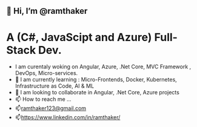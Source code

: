 ## 👋 Hi, I’m @ramthaker 

# A (C#, JavaScipt and Azure) Full-Stack Dev.

-  I am curentaly woking on Angular, Azure, .Net Core, MVC Framework , DevOps, Micro-services.
- 🌱 I am currently learning : Micro-Frontends, Docker, Kubernetes, Infrastructure as Code, AI & ML
- 👯 I am looking to collaborate in Angular, .Net Core, Azure projects
- 📫 How to reach me ...
- 📫ramthaker123@gmail.com
- 📫https://www.linkedin.com/in/ramthaker/ 



<!---
ramthaker/ramthaker is a ✨ special ✨ repository because its `README.md` (this file) appears on your GitHub profile.
You can click the Preview link to take a look at your changes.
--->
